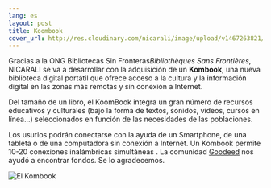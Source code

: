 ```yaml
---
lang: es
layout: post
title: Koombook
cover_url: http://res.cloudinary.com/nicarali/image/upload/v1467263821/kombook_avcoby.jpg
---
```

Gracias a la ONG Bibliotecas Sin Fronteras*Bibliothèques Sans Frontières*, NICARALI se va a desarrollar con la adquisición de un **Kombook**, una nueva biblioteca digital portátil que ofrece acceso a la cultura y la información digital en las zonas más remotas y sin conexión a Internet.

Del tamaño de un libro, el KoomBook integra un gran número de recursos educativos y culturales (bajo la forma de textos, sonidos, videos, cursos en línea...) seleccionados en función de las necesidades de las poblaciones.

Los usurios podrán conectarse con la ayuda de un Smartphone, de una tableta o de una computadora sin conexión a Internet. Un Kombook permite 10-20 conexiones inalámbricas simultáneas . La comunidad [Goodeed](www.goodeed.com) nos ayudó a encontrar fondos. Se lo agradecemos.

![El Kombook](http://res.cloudinary.com/nicarali/image/upload/v1467263821/kombook_avcoby.jpg)